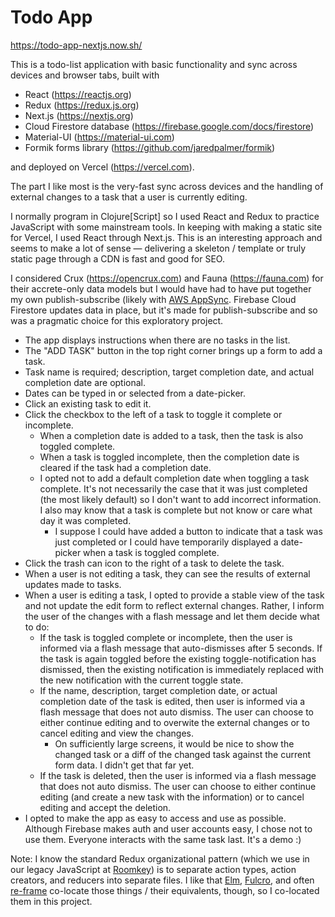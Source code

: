# Todo App

https://todo-app-nextjs.now.sh/

This is a todo-list application with basic functionality and sync across devices and browser tabs, built with
* React (https://reactjs.org)
* Redux (https://redux.js.org)
* Next.js (https://nextjs.org)
* Cloud Firestore database (https://firebase.google.com/docs/firestore)
* Material-UI (https://material-ui.com)
* Formik forms library (https://github.com/jaredpalmer/formik)

and deployed on Vercel (https://vercel.com).

The part I like most is the very-fast sync across devices and the handling of external changes to a task that a user is currently editing.

I normally program in Clojure\[Script\] so I used React and Redux to practice JavaScript with some mainstream tools. In keeping with making a static site for Vercel, I used React through Next.js. This is an interesting approach and seems to make a lot of sense &mdash; delivering a skeleton / template or truly static page through a CDN is fast and good for SEO.

I considered Crux (https://opencrux.com) and Fauna (https://fauna.com) for their accrete-only data models but I would have had to have put together my own publish-subscribe (likely with [AWS AppSync](https://aws.amazon.com/appsync/). Firebase Cloud Firestore updates data in place, but it's made for publish-subscribe and so was a pragmatic choice for this exploratory project.

* The app displays instructions when there are no tasks in the list.
* The "ADD TASK" button in the top right corner brings up a form to add a task.
* Task name is required; description, target completion date, and actual completion date are optional.
* Dates can be typed in or selected from a date-picker.
* Click an existing task to edit it.
* Click the checkbox to the left of a task to toggle it complete or incomplete.
    * When a completion date is added to a task, then the task is also toggled complete.
    * When a task is toggled incomplete, then the completion date is cleared if the task had a completion date.
    * I opted not to add a default completion date when toggling a task complete. It's not necessarily the case that it was just completed (the most likely default) so I don't want to add incorrect information. I also may know that a task is complete but not know or care what day it was completed.
        * I suppose I could have added a button to indicate that a task was just completed or I could have temporarily displayed a date-picker when a task is toggled complete.
* Click the trash can icon to the right of a task to delete the task.
* When a user is not editing a task, they can see the results of external updates made to tasks.
* When a user is editing a task, I opted to provide a stable view of the task and not update the edit form to reflect external changes. Rather, I inform the user of the changes with a flash message and let them decide what to do:
    * If the task is toggled complete or incomplete, then the user is informed via a flash message that auto-dismisses after 5 seconds. If the task is again toggled before the existing toggle-notification has dismissed, then the existing notification is immediately replaced with the new notification with the current toggle state.
    * If the name, description, target completion date, or actual completion date of the task is edited, then user is informed via a flash message that does not auto dismiss. The user can choose to either continue editing and to overwite the external changes or to cancel editing and view the changes.
        * On sufficiently large screens, it would be nice to show the changed task or a diff of the changed task against the current form data. I didn't get that far yet.
    * If the task is deleted, then the user is informed via a flash message that does not auto dismiss. The user can choose to either continue editing (and create a new task with the information) or to cancel editing and accept the deletion.
* I opted to make the app as easy to access and use as possible. Although Firebase makes auth and user accounts easy, I chose not to use them. Everyone interacts with the same task last. It's a demo :)

Note: I know the standard Redux organizational pattern (which we use in our legacy JavaScript at [Roomkey](https://www.roomkey.com)) is to separate action types, action creators, and reducers into separate files. I like that [Elm](https://elm-lang.org), [Fulcro](https://fulcro.fulcrologic.com), and often [re-frame](http://day8.github.io/re-frame/) co-locate those things / their equivalents, though, so I co-located them in this project.
